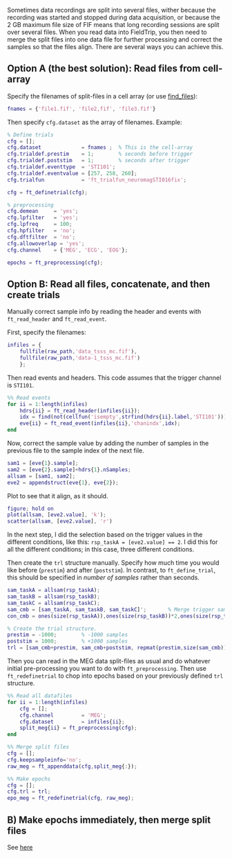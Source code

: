 Sometimes data recordings are split into several files, wither because the recording was started and stopped during data acquisition, or because the 2 GB maximum file size of FIF means that long recording sessions are split over several files. When you read data into FieldTrip, you then need to merge the split files into one data file for further processing and correct the samples so that the files align. There are several ways you can achieve this.
## Option A (the best solution): Read files from cell-array
Specify the filenames of split-files in a cell array (or use [find_files](https://github.com/natmegsweden/NatMEG_Wiki/wiki/How-to-find-all-raw-files-that-belongs-to-the-same-condition)):

````matlab
fnames = {'file1.fif', 'file2,fif', 'file3.fif'}
````
Then specify `cfg.dataset` as the array of filenames. Example:

````matlab
% Define trials
cfg = [];
cfg.dataset             = fnames ;  % This is the cell-array
cfg.trialdef.prestim    = 1;        % seconds before trigger
cfg.trialdef.poststim   = 1;        % seconds after trigger
cfg.trialdef.eventtype  = 'STI101';
cfg.trialdef.eventvalue = [257, 258, 260];
cfg.trialfun            = 'ft_trialfun_neuromagSTI016fix';

cfg = ft_definetrial(cfg);

% preprocessing
cfg.demean     = 'yes';
cfg.lpfilter   = 'yes';
cfg.lpfreq     = 100;
cfg.hpfilter   = 'no';
cfg.dftfilter  = 'no';
cfg.allowoverlap = 'yes';
cfg.channel    = {'MEG', 'ECG', 'EOG'};

epochs = ft_preprocessing(cfg);
````

## Option B: Read all files, concatenate, and then create trials
Manually correct sample info by reading the header and events with `ft_read_header` and `ft_read_event`. 

First, specify the filenames:

````matlab
infiles = {
    fullfile(raw_path,'data_tsss_mc.fif'),
    fullfile(raw_path,'data-1_tsss_mc.fif')
    };
````

Then read events and headers. This code assumes that the trigger channel is `STI101`.

````Matlab
%% Read events
for ii = 1:length(infiles)
    hdrs{ii} = ft_read_header(infiles{ii});
    idx = find(not(cellfun('isempty',strfind(hdrs{ii}.label,'STI101'))));
    eve{ii} = ft_read_event(infiles{ii},'chanindx',idx);
end
````

Now, correct the sample value by adding the number of samples in the previous file to the sample index of the next file.

````matlab
sam1 = [eve{1}.sample]; 
sam2 = [eve{2}.sample]+hdrs{1}.nSamples;
allsam = [sam1, sam2];
eve2 = appendstruct(eve{1}, eve{2});
````

Plot to see that it align, as it should.

````matlab
figure; hold on
plot(allsam, [eve2.value], 'k');
scatter(allsam, [eve2.value], 'r')
````

In the next step, I did the selection based on the trigger values in the different conditions, like this: `rsp_taskA = [eve2.value] == 2`. I did this for all the different conditions; in this case, three different conditions.

Then create the `trl` structure manually. Specify how much time you would like before (`prestim`) and after (`poststim`). In contrast, to `ft_define_trial`, this should be specified in *number of samples* rather than seconds.

````matlab
sam_taskA = allsam(rsp_taskA);
sam_taskB = allsam(rsp_taskB);
sam_taskC = allsam(rsp_taskC);
sam_cmb = [sam_taskA, sam_taskB, sam_taskC]'; 		% Merge trigger samples
con_cmb = ones(size(rsp_taskA)),ones(size(rsp_taskB))*2,ones(size(rsp_taskC))*3]'; 	% Create label for conditions for bookkeeping.

% Create the trial structure.
prestim = -1000; 		% -1000 samples
poststim = 1000; 		% +1000 samples
trl = [sam_cmb+prestim, sam_cmb+poststim, repmat(prestim,size(sam_cmb)), con_cmb];
````

Then you can read in the MEG data split-files as usual and do whatever initial pre-processing you want to do with `ft_preprocessing`. Then use `ft_redefinetrial` to chop into epochs based on your previously defined `trl` structure.

```Matlab
%% Read all datafiles
for ii = 1:length(infiles)
    cfg = [];
    cfg.channel         = 'MEG';
    cfg.dataset         = infiles{ii};
    split_meg{ii} = ft_preprocessing(cfg);
end

%% Merge split files
cfg = [];
cfg.keepsampleinfo='no';
raw_meg = ft_appenddata(cfg,split_meg{:});

%% Make epochs
cfg = [];
cfg.trl = trl;
epo_meg = ft_redefinetrial(cfg, raw_meg);
```


## B) Make epochs immediately, then merge split files

See [here](https://github.com/natmegsweden/NatMEG_Wiki/wiki/Ignore-trials-split-between-fif-files)

